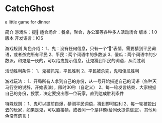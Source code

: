 # CatchGhost
a little game for dinner

简介
游戏名：捉👻
适合场合：餐桌，聚会，办公室等各种多人活动场合
版本：1.0版本
开发语言：IOS

游戏规则
角色介绍：
1、鬼：没有任何信息，只有一个“👻”表情，需要猜到平民词语，或者杀完所有平民
2、平民：两个词语中的多数派
3、傻瓜：两个词语中的少数派，和鬼是一伙的，可以给鬼提示信息，让鬼猜到平民的词语，从而胜利

活动胜利条件：
1、鬼被抓完，平民胜利
2、平民被杀完，鬼和傻瓜胜利

游戏玩法：
1、开局所有人拿到自己的身份，从一号开始描述自己的词语（各种天马行空的说辞，开始表演），限时30秒（自定义）
2、每一轮发言结束，大家根据自己的身份，投票，决定要投出哪一位玩家，直到达成胜利条件

特殊规则：
1、鬼可以提前自爆，猜测平民词语，猜到即可胜利
2、每一轮被投出去的玩家，如果是鬼，可以直接猜，或者问一个是非题(给同伙提供信息)，其他角色没有遗言！
